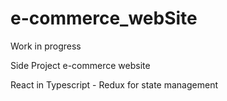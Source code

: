 # e-commerce_webSite

Work in progress

Side Project e-commerce website

React in Typescript - Redux for state management
